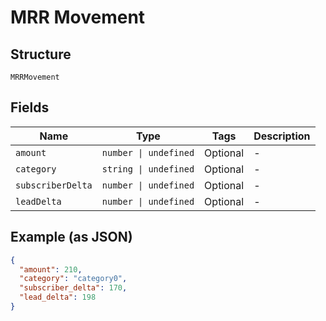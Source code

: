
# MRR Movement

## Structure

`MRRMovement`

## Fields

| Name | Type | Tags | Description |
|  --- | --- | --- | --- |
| `amount` | `number \| undefined` | Optional | - |
| `category` | `string \| undefined` | Optional | - |
| `subscriberDelta` | `number \| undefined` | Optional | - |
| `leadDelta` | `number \| undefined` | Optional | - |

## Example (as JSON)

```json
{
  "amount": 210,
  "category": "category0",
  "subscriber_delta": 170,
  "lead_delta": 198
}
```

